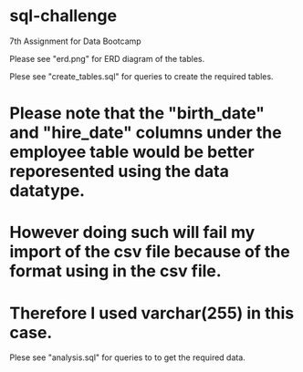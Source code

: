 # sql-challenge
7th Assignment for Data Bootcamp

Please see "erd.png" for ERD diagram of the tables.

Plese see "create_tables.sql" for queries to create the required tables.
# Please note that the "birth_date" and "hire_date" columns under the employee table would be better reporesented using the data datatype.
# However doing such will fail my import of the csv file because of the format using in the csv file.
# Therefore I used varchar(255) in this case.

Plese see "analysis.sql" for queries to to get the required data.